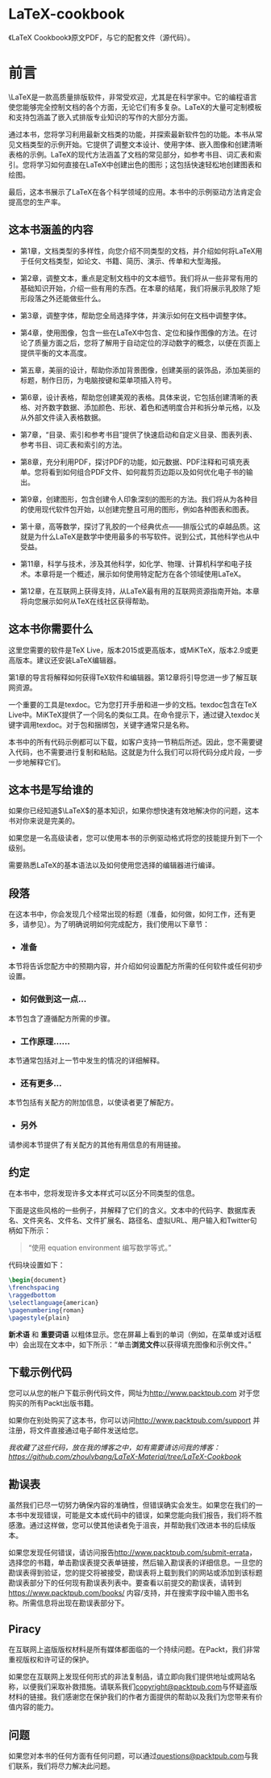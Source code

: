 # LaTeX-cookbook

《LaTeX Cookbook》原文PDF，与它的配套文件（源代码）。

# 前言 #

\LaTeX是一款高质量排版软件，非常受欢迎，尤其是在科学家中。它的编程语言使您能够完全控制文档的各个方面，无论它们有多复杂。LaTeX的大量可定制模板和支持包涵盖了嵌入式排版专业知识的写作的大部分方面。

通过本书，您将学习利用最新文档类的功能，并探索最新软件包的功能。本书从常见文档类型的示例开始。它提供了调整文本设计、使用字体、嵌入图像和创建清晰表格的示例。LaTeX的现代方法涵盖了文档的常见部分，如参考书目、词汇表和索引。您将学习如何直接在LaTeX中创建出色的图形；这包括快速轻松地创建图表和绘图。

最后，这本书展示了LaTeX在各个科学领域的应用。本书中的示例驱动方法肯定会提高您的生产率。

## 这本书涵盖的内容 ##

- 第1章，文档类型的多样性，向您介绍不同类型的文档，并介绍如何将LaTeX用于任何文档类型，如论文、书籍、简历、演示、传单和大型海报。

- 第2章，调整文本，重点是定制文档中的文本细节。我们将从一些非常有用的基础知识开始，介绍一些有用的东西。在本章的结尾，我们将展示乳胶除了矩形段落之外还能做些什么。

- 第3章，调整字体，帮助您全局选择字体，并演示如何在文档中调整字体。

- 第4章，使用图像，包含一些在LaTeX中包含、定位和操作图像的方法。在讨论了质量方面之后，您将了解用于自动定位的浮动数字的概念，以便在页面上提供平衡的文本高度。

- 第五章，美丽的设计，帮助你添加背景图像，创建美丽的装饰品，添加美丽的标题，制作日历，为电脑按键和菜单项插入符号。

- 第6章，设计表格，帮助您创建美观的表格。具体来说，它包括创建清晰的表格、对齐数字数据、添加颜色、形状、着色和透明度合并和拆分单元格，以及从外部文件读入表格数据。

- 第7章，“目录、索引和参考书目”提供了快速启动和自定义目录、图表列表、参考书目、词汇表和索引的方法。

- 第8章，充分利用PDF，探讨PDF的功能，如元数据、PDF注释和可填充表单。您将看到如何组合PDF文件、如何裁剪页边距以及如何优化电子书的输出。

- 第9章，创建图形，包含创建令人印象深刻的图形的方法。我们将从为各种目的使用现代软件包开始，以创建完整且可用的图形，例如各种图表和图表。

- 第十章，高等数学，探讨了乳胶的一个经典优点——排版公式的卓越品质。这就是为什么LaTeX是数学中使用最多的书写软件。说到公式，其他科学也从中受益。

- 第11章，科学与技术，涉及其他科学，如化学、物理、计算机科学和电子技术。本章将是一个概述，展示如何使用特定配方在各个领域使用LaTeX。

- 第12章，在互联网上获得支持，从LaTeX最有用的互联网资源指南开始。本章将向您展示如何从TeX在线社区获得帮助。

## 这本书你需要什么 ##

这里您需要的软件是TeX Live，版本2015或更高版本，或MiKTeX，版本2.9或更高版本。建议还安装LaTeX编辑器。

第1章的导言将解释如何获得TeX软件和编辑器。第12章将引导您进一步了解互联网资源。

一个重要的工具是texdoc。它为您打开手册和进一步的文档。texdoc包含在TeX Live中。MiKTeX提供了一个同名的类似工具。在命令提示下，通过键入texdoc关键字调用texdoc。对于包和捆绑包，关键字通常只是名称。

本书中的所有代码示例都可以下载，如客户支持一节稍后所述。因此，您不需要键入代码，也不需要进行复制和粘贴。这就是为什么我们可以将代码分成片段，一步一步地解释它们。

## 这本书是写给谁的 ##

如果你已经知道$\LaTeX$的基本知识，如果你想快速有效地解决你的问题，这本书对你来说是完美的。

如果您是一名高级读者，您可以使用本书的示例驱动格式将您的技能提升到下一个级别。

需要熟悉LaTeX的基本语法以及如何使用您选择的编辑器进行编译。

## 段落 ##

在这本书中，你会发现几个经常出现的标题（准备，如何做，如何工作，还有更多，请参见）。为了明确说明如何完成配方，我们使用以下章节：

- ### 准备 ###

本节将告诉您配方中的预期内容，并介绍如何设置配方所需的任何软件或任何初步设置。

- ### 如何做到这一点… ###

本节包含了遵循配方所需的步骤。

- ### 工作原理…… ###

本节通常包括对上一节中发生的情况的详细解释。

- ### 还有更多… ###

本节包括有关配方的附加信息，以使读者更了解配方。

- ### 另外 ###

请参阅本节提供了有关配方的其他有用信息的有用链接。

## 约定 ##

在本书中，您将发现许多文本样式可以区分不同类型的信息。

下面是这些风格的一些例子，并解释了它们的含义。文本中的代码字、数据库表名、文件夹名、文件名、文件扩展名、路径名、虚拟URL、用户输入和Twitter句柄如下所示：
> “使用 equation environment 编写数学等式。”

代码块设置如下：
```latex
\begin{document}
\frenchspacing
\raggedbottom
\selectlanguage{american}
\pagenumbering{roman}
\pagestyle{plain}
```

**新术语** 和 **重要词语** 以粗体显示。您在屏幕上看到的单词（例如，在菜单或对话框中）会出现在文本中，如下所示：“单击**浏览文件**以获得填充图像和示例文件。”

## 下载示例代码 ##

您可以从您的帐户下载示例代码文件，网址为<http://www.packtpub.com> 对于您购买的所有Packt出版书籍。

如果你在别处购买了这本书，你可以访问<http://www.packtpub.com/support> 并注册，将文件直接通过电子邮件发送给您。

*我收藏了这些代码，放在我的博客之中，如有需要请访问我的博客：<https://github.com/zhoulvbang/LaTeX-Material/tree/LaTeX-Cookbook>*

## 勘误表 ##

虽然我们已尽一切努力确保内容的准确性，但错误确实会发生。如果您在我们的一本书中发现错误，可能是文本或代码中的错误，如果您能向我们报告，我们将不胜感激。通过这样做，您可以使其他读者免于沮丧，并帮助我们改进本书的后续版本。

如果您发现任何错误，请访问报告<http://www.packtpub.com/submit-errata>，选择您的书籍，单击勘误表提交表单链接，然后输入勘误表的详细信息。一旦您的勘误表得到验证，您的提交将被接受，勘误表将上载到我们的网站或添加到该标题勘误表部分下的任何现有勘误表列表中。要查看以前提交的勘误表，请转到<https://www.packtpub.com/books/> 内容/支持，并在搜索字段中输入图书名称。所需信息将出现在勘误表部分下。

## Piracy ##
在互联网上盗版版权材料是所有媒体都面临的一个持续问题。在Packt，我们非常重视版权和许可证的保护。

如果您在互联网上发现任何形式的非法复制品，请立即向我们提供地址或网站名称，以便我们采取补救措施。请联系我们<copyright@packtpub.com>与怀疑盗版材料的链接。我们感谢您在保护我们的作者方面提供的帮助以及我们为您带来有价值内容的能力。

## 问题 ##
如果您对本书的任何方面有任何问题，可以通过<questions@packtpub.com>与我们联系，我们将尽力解决此问题。
